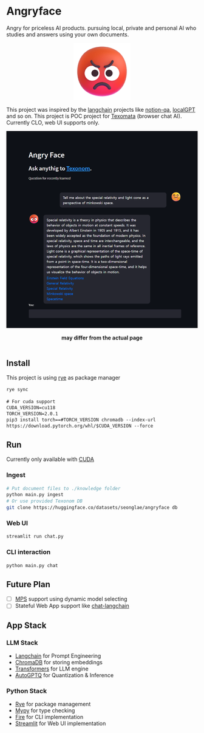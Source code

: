 # Angryface

Angry for priceless AI products. pursuing local, private and personal AI who studies and answers using your own documents.

<p align="center">
<img src="img/angryface.png" style="width: 150px"/>
</p>

This project was inspired by the [langchain](https://github.com/hwchase17/langchain) projects like [notion-qa](https://github.com/hwchase17/notion-qa), [localGPT](https://github.com/PromtEngineer/localGPT) and so on.
This project is POC project for [Texomata](https://github.com/texonom/texomata) (browser chat AI). Currently CLO, web UI supports only.


![Chat Image](img/chat.png)
<figcaption align = "center"><b>may differ from the actual page</b></figcaption>
<br/>

## Install

This project is using [rye](https://mitsuhiko.github.io/rye/) as package manager

```
rye sync

# For cuda support
CUDA_VERSION=cu118
TORCH_VERSION=2.0.1
pip3 install torch==#TORCH_VERSION chromadb --index-url https://download.pytorch.org/whl/$CUDA_VERSION --force
```

## Run

Currently only available with [CUDA](https://texonom.com/a9e934a523d346c5a984d95e3d0676e3)

### Ingest

```zsh
# Put document files to ./knowledge folder
python main.py ingest
# Or use provided Texonom DB
git clone https://huggingface.co/datasets/seonglae/angryface db
```




### Web UI

```zsh
streamlit run chat.py
```

### CLI interaction

```zsh
python main.py chat
```

## Future Plan

- [ ] [MPS](https://texonom.com/8d71e4de36e4416c83f65ee7bdaa412b) support using dynamic model selecting
- [ ] Stateful Web App support like [chat-langchain](https://chat.langchain.dev/)

## App Stack

### LLM Stack

- [Langchain](https://texonom.com/945567c597364cbb98336ca08c059856) for Prompt Engineering
- [ChromaDB](https://texonom.com/8af886db7d684e03911a86b652620816) for storing embeddings
- [Transformers](https://texonom.com/f5101287cc9249ab812e281e374e5629) for LLM engine
- [AutoGPTQ](https://github.com/PanQiWei/AutoGPTQ) for Quantization & Inference

### Python Stack

- [Rye](https://texonom.com/rye-429b5d5f3d7f4026ab5d1abd61facc73) for package management
- [Mypy](https://texonom.com/8a894731430f4138ac0fdd522cd74772) for type checking
- [Fire](https://github.com/google/python-fire) for CLI implementation
- [Streamlit](https://texonom.com/9e295c64d27e4999878a022b1c538964) for Web UI implementation
